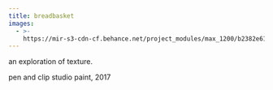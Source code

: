```yaml
---
title: breadbasket
images:
  - >-
    https://mir-s3-cdn-cf.behance.net/project_modules/max_1200/b2382e61468895.5a6fc5110332b.jpg
---
```

an exploration of texture.

pen and clip studio paint, 2017
